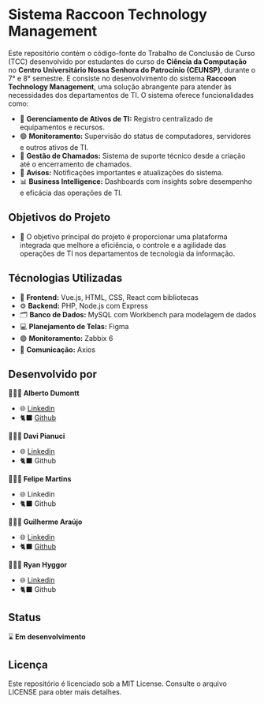 # Sistema Raccoon Technology Management

Este repositório contém o código-fonte do Trabalho de Conclusão de Curso (TCC) desenvolvido por estudantes do curso de **Ciência da Computação** no **Centro Universitário Nossa Senhora do Patrocínio (CEUNSP)**, durante o 7° e 8° semestre. E consiste no desenvolvimento do sistema **Raccoon Technology Management**, uma solução abrangente para atender às necessidades dos departamentos de TI. O sistema oferece funcionalidades como:

- 📝 **Gerenciamento de Ativos de TI:** Registro centralizado de equipamentos e recursos.
- 🟢 **Monitoramento:** Supervisão do status de computadores, servidores e outros ativos de TI.
- 🎫 **Gestão de Chamados:** Sistema de suporte técnico desde a criação até o encerramento de chamados.
- 🚨 **Avisos:** Notificações importantes e atualizações do sistema.
- 📊 **Business Intelligence:** Dashboards com insights sobre desempenho e eficácia das operações de TI.

## Objetivos do Projeto
- 📝 O objetivo principal do projeto é proporcionar uma plataforma integrada que melhore a eficiência, o controle e a agilidade das operações de TI nos departamentos de tecnologia da informação.

## Técnologias Utilizadas
- 🎨 **Frontend:** Vue.js, HTML, CSS, React com bibliotecas
- ⚙️ **Backend:** PHP, Node.js com Express
- 🗂️ **Banco de Dados:** MySQL com Workbench para modelagem de dados
- 💻 **Planejamento de Telas:** Figma
- 🟢 **Monitoramento:** Zabbix 6
- 🛵 **Comunicação:** Axios

## Desenvolvido por

**👨🏾‍💻 Alberto Dumontt**  
- 🌐 [Linkedin](https://www.linkedin.com/in/alberto-sdumontt/)  
- 🐈‍⬛ [Github](https://github.com/AlbertoDumonttDev)  

**👨🏾‍💻 Davi Pianuci**  
- 🌐 [Linkedin](https://www.linkedin.com/in/davi-pianuci-249711205/)  
- 🐈‍⬛ Github

**👨🏾‍💻 Felipe Martins**  
- 🌐 Linkedin
- 🐈‍⬛ Github

**👨🏾‍💻 Guilherme Araújo**  
- 🌐 [Linkedin](https://www.linkedin.com/in/guilherme-araujo-rodrigues/)  
- 🐈‍⬛ [Github](https://github.com/gui-araujo-21) 

**👨🏾‍💻 Ryan Hyggor**  
- 🌐 [Linkedin](https://www.linkedin.com/in/ryan-hyggor-0959881b7/)  
- 🐈‍⬛ Github

## Status

⌛ **Em desenvolvimento**

## Licença

Este repositório é licenciado sob a MIT License. Consulte o arquivo LICENSE para obter mais detalhes.
